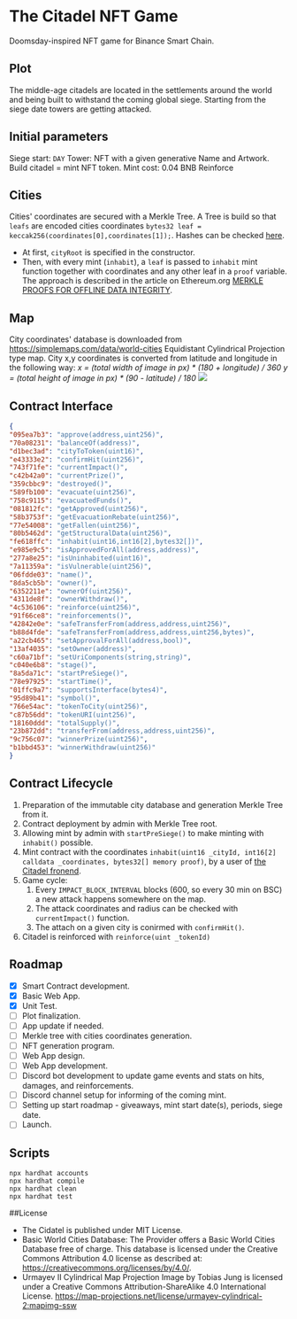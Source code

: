 # The Citadel NFT Game
Doomsday-inspired NFT game for Binance Smart Chain.

## Plot
The middle-age citadels are located in the settlements around the world and being built to withstand the coming global siege.
Starting from the siege date towers are getting attacked.

## Initial parameters
Siege start: `DAY`
Tower: NFT with a given generative Name and Artwork.
Build citadel = mint NFT token.
Mint cost: 0.04 BNB
Reinforce

## Cities
Cities' coordinates are secured with a Merkle Tree.
A Tree is build so that `leafs` are encoded cities coordinates  `bytes32 leaf = keccak256(coordinates[0],coordinates[1]);`.
Hashes can be checked [here](https://emn178.github.io/online-tools/keccak_256.html). 
- At first, `cityRoot` is specified in the constructor.
- Then, with every mint (`inhabit`), a `leaf` is passed to `inhabit` mint function together with coordinates and any other leaf in a `proof` variable.
The approach is described in the article on Ethereum.org [MERKLE PROOFS FOR OFFLINE DATA INTEGRITY](https://ethereum.org/en/developers/tutorials/merkle-proofs-for-offline-data-integrity/).

## Map
City coordinates' database is downloaded from https://simplemaps.com/data/world-cities
Equidistant Cylindrical Projection type map.
City x,y coordinates is converted from latitude and longitude in the following way:
_x = (total width of image in px) * (180 + longitude) / 360
y = (total height of image in px) * (90 - latitude) / 180_
![](https://desktop.arcgis.com/en/arcmap/latest/map/projections/GUID-5EE3649E-A5E7-4BD3-9E61-D9C06DBAD860-web.png)


## Contract Interface
```json
{
"095ea7b3": "approve(address,uint256)",
"70a08231": "balanceOf(address)",
"d1bec3ad": "cityToToken(uint16)",
"e43333e2": "confirmHit(uint256)",
"743f71fe": "currentImpact()",
"c42b42a0": "currentPrize()",
"359cbbc9": "destroyed()",
"589fb100": "evacuate(uint256)",
"758c9115": "evacuatedFunds()",
"081812fc": "getApproved(uint256)",
"58b3753f": "getEvacuationRebate(uint256)",
"77e54008": "getFallen(uint256)",
"80b5462d": "getStructuralData(uint256)",
"fe618ffc": "inhabit(uint16,int16[2],bytes32[])",
"e985e9c5": "isApprovedForAll(address,address)",
"277a8e25": "isUninhabited(uint16)",
"7a11359a": "isVulnerable(uint256)",
"06fdde03": "name()",
"8da5cb5b": "owner()",
"6352211e": "ownerOf(uint256)",
"4311de8f": "ownerWithdraw()",
"4c536106": "reinforce(uint256)",
"91f66ce8": "reinforcements()",
"42842e0e": "safeTransferFrom(address,address,uint256)",
"b88d4fde": "safeTransferFrom(address,address,uint256,bytes)",
"a22cb465": "setApprovalForAll(address,bool)",
"13af4035": "setOwner(address)",
"c60a71bf": "setUriComponents(string,string)",
"c040e6b8": "stage()",
"8a5da71c": "startPreSiege()",
"78e97925": "startTime()",
"01ffc9a7": "supportsInterface(bytes4)",
"95d89b41": "symbol()",
"766e54ac": "tokenToCity(uint256)",
"c87b56dd": "tokenURI(uint256)",
"18160ddd": "totalSupply()",
"23b872dd": "transferFrom(address,address,uint256)",
"9c756c07": "winnerPrize(uint256)",
"b1bbd453": "winnerWithdraw(uint256)"
}
```

## Contract Lifecycle
1. Preparation of the immutable city database and generation Merkle Tree from it.  
2. Contract deployment by admin with Merkle Tree root.
3. Allowing mint by admin with `startPreSiege()` to make minting with `inhabit()` possible.
4. Mint contract with the coordinates `inhabit(uint16 _cityId, int16[2] calldata _coordinates, bytes32[] memory proof)`, by a user of [the Citadel fronend](https://github.com/the-citadel-nft-game/citadel-frontend).
5. Game cycle:
   1. Every `IMPACT_BLOCK_INTERVAL` blocks (600, so every 30 min on BSC) a new attack happens somewhere on the map.
   2. The attack coordinates and radius can be checked with  `currentImpact()` function.
   3. The attach on a given city is conirmed with `confirmHit()`. 
6. Citadel is reinforced with `reinforce(uint _tokenId)`

## Roadmap
- [x] Smart Contract development.
- [x] Basic Web App.
- [x] Unit Test.
- [ ] Plot finalization.
- [ ] App update if needed.
- [ ] Merkle tree with cities coordinates generation.
- [ ] NFT generation program.
- [ ] Web App design.
- [ ] Web App development.
- [ ] Discord bot development to update game events and stats on hits, damages, and reinforcements.
- [ ] Discord channel setup for informing of the coming mint.
- [ ] Setting up start roadmap - giveaways, mint start date(s), periods, siege date.
- [ ] Launch.

## Scripts
```shell
npx hardhat accounts
npx hardhat compile
npx hardhat clean
npx hardhat test
```

##License
- The Cidatel is published under MIT License.
- Basic World Cities Database: The Provider offers a Basic World Cities Database free of charge. This database is licensed under the Creative Commons Attribution 4.0 license as described at: https://creativecommons.org/licenses/by/4.0/.
- Urmayev II Cylindrical Map Projection Image by Tobias Jung is licensed under a Creative Commons Attribution-ShareAlike 4.0 International License.
https://map-projections.net/license/urmayev-cylindrical-2:mapimg-ssw
